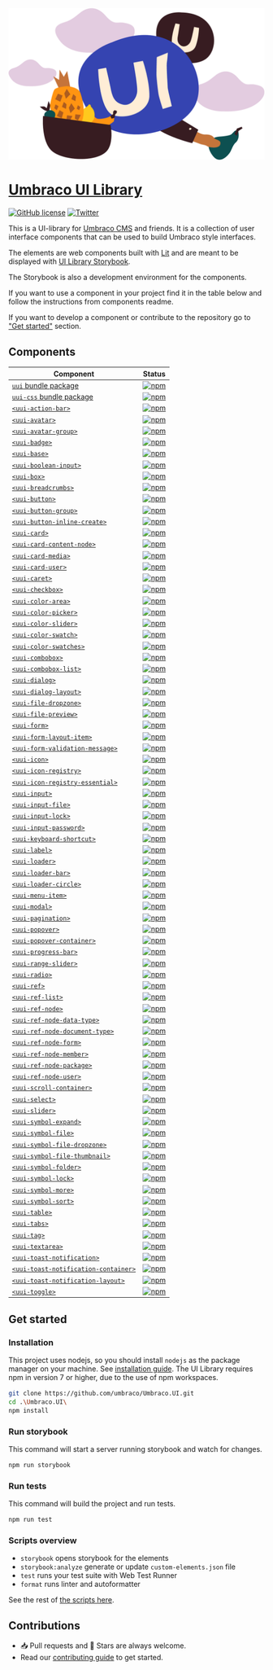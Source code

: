 ![UI Library](docs/images/UI.png)

# [Umbraco UI Library](https://uui.umbraco.com/)

[![GitHub license](https://img.shields.io/badge/license-MIT-blue.svg)](../LICENSE.md) [![Twitter](https://img.shields.io/twitter/follow/umbraco.svg?style=social&label=Follow)](https://twitter.com/intent/follow?screen_name=umbraco)

This is a UI-library for [Umbraco CMS](https://umbraco.com/) and friends. It is a collection of user interface components that can be used to build Umbraco style interfaces.

The elements are web components built with [Lit](https://lit.dev/) and are meant to be displayed with [UI Library Storybook](https://uui.umbraco.com/).

The Storybook is also a development environment for the components.

If you want to use a component in your project find it in the table below and follow the instructions from components readme.

If you want to develop a component or contribute to the repository go to ["Get started"](#get-started) section.

## Components

| Component                                                                         | Status                                                                                                                                                                              |
| --------------------------------------------------------------------------------- | ----------------------------------------------------------------------------------------------------------------------------------------------------------------------------------- |
| [`uui` bundle package](packages/uui)                                              | [![npm](https://img.shields.io/npm/v/@umbraco-ui/uui?logoColor=%231B264F)](https://www.npmjs.com/package/@umbraco-ui/uui)                                                           |
| [`uui-css` bundle package](packages/uui-css)                                      | [![npm](https://img.shields.io/npm/v/@umbraco-ui/uui-css?logoColor=%231B264F)](https://www.npmjs.com/package/@umbraco-ui/uui-css)                                                   |
| [`<uui-action-bar>`](packages/uui-action-bar)                                     | [![npm](https://img.shields.io/npm/v/@umbraco-ui/uui-action-bar?logoColor=%231B264F)](https://www.npmjs.com/package/@umbraco-ui/uui-action-bar)                                     |
| [`<uui-avatar>`](packages/uui-avatar)                                             | [![npm](https://img.shields.io/npm/v/@umbraco-ui/uui-avatar?logoColor=%231B264F)](https://www.npmjs.com/package/@umbraco-ui/uui-avatar)                                             |
| [`<uui-avatar-group>`](packages/uui-avatar-group)                                 | [![npm](https://img.shields.io/npm/v/@umbraco-ui/uui-avatar-group?logoColor=%231B264F)](https://www.npmjs.com/package/@umbraco-ui/uui-avatar-group)                                 |
| [`<uui-badge>`](packages/uui-badge)                                               | [![npm](https://img.shields.io/npm/v/@umbraco-ui/uui-badge?logoColor=%231B264F)](https://www.npmjs.com/package/@umbraco-ui/uui-badge)                                               |
| [`<uui-base>`](packages/uui-base)                                                 | [![npm](https://img.shields.io/npm/v/@umbraco-ui/uui-base?logoColor=%231B264F)](https://www.npmjs.com/package/@umbraco-ui/uui-base)                                                 |
| [`<uui-boolean-input>`](packages/uui-boolean-input)                               | [![npm](https://img.shields.io/npm/v/@umbraco-ui/uui-boolean-input?logoColor=%231B264F)](https://www.npmjs.com/package/@umbraco-ui/uui-boolean-input)                               |
| [`<uui-box>`](packages/uui-box)                                                   | [![npm](https://img.shields.io/npm/v/@umbraco-ui/uui-box?logoColor=%231B264F)](https://www.npmjs.com/package/@umbraco-ui/uui-box)                                                   |
| [`<uui-breadcrumbs>`](packages/uui-breadcrumbs)                                   | [![npm](https://img.shields.io/npm/v/@umbraco-ui/uui-breadcrumbs?logoColor=%231B264F)](https://www.npmjs.com/package/@umbraco-ui/uui-breadcrumbs)                                   |
| [`<uui-button>`](packages/uui-button)                                             | [![npm](https://img.shields.io/npm/v/@umbraco-ui/uui-button?logoColor=%231B264F)](https://www.npmjs.com/package/@umbraco-ui/uui-button)                                             |
| [`<uui-button-group>`](packages/uui-button-group)                                 | [![npm](https://img.shields.io/npm/v/@umbraco-ui/uui-button-group?logoColor=%231B264F)](https://www.npmjs.com/package/@umbraco-ui/uui-button-group)                                 |
| [`<uui-button-inline-create>`](packages/uui-button-inline-create)                 | [![npm](https://img.shields.io/npm/v/@umbraco-ui/uui-button-inline-create?logoColor=%231B264F)](https://www.npmjs.com/package/@umbraco-ui/uui-button-inline-create)                 |
| [`<uui-card>`](packages/uui-card)                                                 | [![npm](https://img.shields.io/npm/v/@umbraco-ui/uui-card?logoColor=%231B264F)](https://www.npmjs.com/package/@umbraco-ui/uui-card)                                                 |
| [`<uui-card-content-node>`](packages/uui-card-content-node)                       | [![npm](https://img.shields.io/npm/v/@umbraco-ui/uui-card-content-node?logoColor=%231B264F)](https://www.npmjs.com/package/@umbraco-ui/uui-card-content-node)                       |
| [`<uui-card-media>`](packages/uui-card-media)                                     | [![npm](https://img.shields.io/npm/v/@umbraco-ui/uui-card-media?logoColor=%231B264F)](https://www.npmjs.com/package/@umbraco-ui/uui-card-media)                                     |
| [`<uui-card-user>`](packages/uui-card-user)                                       | [![npm](https://img.shields.io/npm/v/@umbraco-ui/uui-card-user?logoColor=%231B264F)](https://www.npmjs.com/package/@umbraco-ui/uui-card-user)                                       |
| [`<uui-caret>`](packages/uui-caret)                                               | [![npm](https://img.shields.io/npm/v/@umbraco-ui/uui-caret?logoColor=%231B264F)](https://www.npmjs.com/package/@umbraco-ui/uui-caret)                                               |
| [`<uui-checkbox>`](packages/uui-checkbox)                                         | [![npm](https://img.shields.io/npm/v/@umbraco-ui/uui-checkbox?logoColor=%231B264F)](https://www.npmjs.com/package/@umbraco-ui/uui-checkbox)                                         |
| [`<uui-color-area>`](packages/uui-color-area)                                     | [![npm](https://img.shields.io/npm/v/@umbraco-ui/uui-color-area?logoColor=%231B264F)](https://www.npmjs.com/package/@umbraco-ui/uui-color-area)                                     |
| [`<uui-color-picker>`](packages/uui-color-picker)                                 | [![npm](https://img.shields.io/npm/v/@umbraco-ui/uui-color-picker?logoColor=%231B264F)](https://www.npmjs.com/package/@umbraco-ui/uui-color-picker)                                 |
| [`<uui-color-slider>`](packages/uui-color-slider)                                 | [![npm](https://img.shields.io/npm/v/@umbraco-ui/uui-color-slider?logoColor=%231B264F)](https://www.npmjs.com/package/@umbraco-ui/uui-color-slider)                                 |
| [`<uui-color-swatch>`](packages/uui-color-swatch)                                 | [![npm](https://img.shields.io/npm/v/@umbraco-ui/uui-color-swatch?logoColor=%231B264F)](https://www.npmjs.com/package/@umbraco-ui/uui-color-swatch)                                 |
| [`<uui-color-swatches>`](packages/uui-color-swatches)                             | [![npm](https://img.shields.io/npm/v/@umbraco-ui/uui-color-swatches?logoColor=%231B264F)](https://www.npmjs.com/package/@umbraco-ui/uui-color-swatches)                             |
| [`<uui-combobox>`](packages/uui-combobox)                                         | [![npm](https://img.shields.io/npm/v/@umbraco-ui/uui-combobox?logoColor=%231B264F)](https://www.npmjs.com/package/@umbraco-ui/uui-combobox)                                         |
| [`<uui-combobox-list>`](packages/uui-combobox-list)                               | [![npm](https://img.shields.io/npm/v/@umbraco-ui/uui-combobox-list?logoColor=%231B264F)](https://www.npmjs.com/package/@umbraco-ui/uui-combobox-list)                               |
| [`<uui-dialog>`](packages/uui-dialog)                                             | [![npm](https://img.shields.io/npm/v/@umbraco-ui/uui-dialog?logoColor=%231B264F)](https://www.npmjs.com/package/@umbraco-ui/uui-dialog)                                             |
| [`<uui-dialog-layout>`](packages/uui-dialog-layout)                               | [![npm](https://img.shields.io/npm/v/@umbraco-ui/uui-dialog-layout?logoColor=%231B264F)](https://www.npmjs.com/package/@umbraco-ui/uui-dialog-layout)                               |
| [`<uui-file-dropzone>`](packages/uui-file-dropzone)                               | [![npm](https://img.shields.io/npm/v/@umbraco-ui/uui-file-dropzone?logoColor=%231B264F)](https://www.npmjs.com/package/@umbraco-ui/uui-file-dropzone)                               |
| [`<uui-file-preview>`](packages/uui-file-preview)                                 | [![npm](https://img.shields.io/npm/v/@umbraco-ui/uui-file-preview?logoColor=%231B264F)](https://www.npmjs.com/package/@umbraco-ui/uui-file-preview)                                 |
| [`<uui-form>`](packages/uui-form)                                                 | [![npm](https://img.shields.io/npm/v/@umbraco-ui/uui-form?logoColor=%231B264F)](https://www.npmjs.com/package/@umbraco-ui/uui-form)                                                 |
| [`<uui-form-layout-item>`](packages/uui-form-layout-item)                         | [![npm](https://img.shields.io/npm/v/@umbraco-ui/uui-form-layout-item?logoColor=%231B264F)](https://www.npmjs.com/package/@umbraco-ui/uui-form-layout-item)                         |
| [`<uui-form-validation-message>`](packages/uui-form-validation-message)           | [![npm](https://img.shields.io/npm/v/@umbraco-ui/uui-form-validation-message?logoColor=%231B264F)](https://www.npmjs.com/package/@umbraco-ui/uui-form-validation-message)           |
| [`<uui-icon>`](packages/uui-icon)                                                 | [![npm](https://img.shields.io/npm/v/@umbraco-ui/uui-icon?logoColor=%231B264F)](https://www.npmjs.com/package/@umbraco-ui/uui-icon)                                                 |
| [`<uui-icon-registry>`](packages/uui-icon-registry)                               | [![npm](https://img.shields.io/npm/v/@umbraco-ui/uui-icon-registry?logoColor=%231B264F)](https://www.npmjs.com/package/@umbraco-ui/uui-icon-registry)                               |
| [`<uui-icon-registry-essential>`](packages/uui-icon-registry-essential)           | [![npm](https://img.shields.io/npm/v/@umbraco-ui/uui-icon-registry-essential?logoColor=%231B264F)](https://www.npmjs.com/package/@umbraco-ui/uui-icon-registry-essential)           |
| [`<uui-input>`](packages/uui-input)                                               | [![npm](https://img.shields.io/npm/v/@umbraco-ui/uui-input?logoColor=%231B264F)](https://www.npmjs.com/package/@umbraco-ui/uui-input)                                               |
| [`<uui-input-file>`](packages/uui-input-file)                                     | [![npm](https://img.shields.io/npm/v/@umbraco-ui/uui-input-file?logoColor=%231B264F)](https://www.npmjs.com/package/@umbraco-ui/uui-input-file)                                     |
| [`<uui-input-lock>`](packages/uui-input-lock)                                     | [![npm](https://img.shields.io/npm/v/@umbraco-ui/uui-input-lock?logoColor=%231B264F)](https://www.npmjs.com/package/@umbraco-ui/uui-input-lock)                                     |
| [`<uui-input-password>`](packages/uui-input-password)                             | [![npm](https://img.shields.io/npm/v/@umbraco-ui/uui-input-password?logoColor=%231B264F)](https://www.npmjs.com/package/@umbraco-ui/uui-input-password)                             |
| [`<uui-keyboard-shortcut>`](packages/uui-keyboard-shortcut)                       | [![npm](https://img.shields.io/npm/v/@umbraco-ui/uui-keyboard-shortcut?logoColor=%231B264F)](https://www.npmjs.com/package/@umbraco-ui/uui-keyboard-shortcut)                       |
| [`<uui-label>`](packages/uui-label)                                               | [![npm](https://img.shields.io/npm/v/@umbraco-ui/uui-label?logoColor=%231B264F)](https://www.npmjs.com/package/@umbraco-ui/uui-label)                                               |
| [`<uui-loader>`](packages/uui-loader)                                             | [![npm](https://img.shields.io/npm/v/@umbraco-ui/uui-loader?logoColor=%231B264F)](https://www.npmjs.com/package/@umbraco-ui/uui-loader)                                             |
| [`<uui-loader-bar>`](packages/uui-loader-bar)                                     | [![npm](https://img.shields.io/npm/v/@umbraco-ui/uui-loader-bar?logoColor=%231B264F)](https://www.npmjs.com/package/@umbraco-ui/uui-loader-bar)                                     |
| [`<uui-loader-circle>`](packages/uui-loader-circle)                               | [![npm](https://img.shields.io/npm/v/@umbraco-ui/uui-loader-circle?logoColor=%231B264F)](https://www.npmjs.com/package/@umbraco-ui/uui-loader-circle)                               |
| [`<uui-menu-item>`](packages/uui-menu-item)                                       | [![npm](https://img.shields.io/npm/v/@umbraco-ui/uui-menu-item?logoColor=%231B264F)](https://www.npmjs.com/package/@umbraco-ui/uui-menu-item)                                       |
| [`<uui-modal>`](packages/uui-modal)                                               | [![npm](https://img.shields.io/npm/v/@umbraco-ui/uui-modal?logoColor=%231B264F)](https://www.npmjs.com/package/@umbraco-ui/uui-modal)                                               |
| [`<uui-pagination>`](packages/uui-pagination)                                     | [![npm](https://img.shields.io/npm/v/@umbraco-ui/uui-pagination?logoColor=%231B264F)](https://www.npmjs.com/package/@umbraco-ui/uui-pagination)                                     |
| [`<uui-popover>`](packages/uui-popover)                                           | [![npm](https://img.shields.io/npm/v/@umbraco-ui/uui-popover?logoColor=%231B264F)](https://www.npmjs.com/package/@umbraco-ui/uui-popover)                                           |
| [`<uui-popover-container>`](packages/uui-popover-container)                       | [![npm](https://img.shields.io/npm/v/@umbraco-ui/uui-popover-container?logoColor=%231B264F)](https://www.npmjs.com/package/@umbraco-ui/uui-popover-container)                       |
| [`<uui-progress-bar>`](packages/uui-progress-bar)                                 | [![npm](https://img.shields.io/npm/v/@umbraco-ui/uui-progress-bar?logoColor=%231B264F)](https://www.npmjs.com/package/@umbraco-ui/uui-progress-bar)                                 |
| [`<uui-range-slider>`](packages/uui-range-slider)                                 | [![npm](https://img.shields.io/npm/v/@umbraco-ui/uui-range-slider?logoColor=%231B264F)](https://www.npmjs.com/package/@umbraco-ui/uui-range-slider)                                 |
| [`<uui-radio>`](packages/uui-radio)                                               | [![npm](https://img.shields.io/npm/v/@umbraco-ui/uui-radio?logoColor=%231B264F)](https://www.npmjs.com/package/@umbraco-ui/uui-radio)                                               |
| [`<uui-ref>`](packages/uui-ref)                                                   | [![npm](https://img.shields.io/npm/v/@umbraco-ui/uui-ref?logoColor=%231B264F)](https://www.npmjs.com/package/@umbraco-ui/uui-ref)                                                   |
| [`<uui-ref-list>`](packages/uui-ref-list)                                         | [![npm](https://img.shields.io/npm/v/@umbraco-ui/uui-ref-list?logoColor=%231B264F)](https://www.npmjs.com/package/@umbraco-ui/uui-ref-list)                                         |
| [`<uui-ref-node>`](packages/uui-ref-node)                                         | [![npm](https://img.shields.io/npm/v/@umbraco-ui/uui-ref-node?logoColor=%231B264F)](https://www.npmjs.com/package/@umbraco-ui/uui-ref-node)                                         |
| [`<uui-ref-node-data-type>`](packages/uui-ref-node-data-type)                     | [![npm](https://img.shields.io/npm/v/@umbraco-ui/uui-ref-node-data-type?logoColor=%231B264F)](https://www.npmjs.com/package/@umbraco-ui/uui-ref-node-data-type)                     |
| [`<uui-ref-node-document-type>`](packages/uui-ref-node-document-type)             | [![npm](https://img.shields.io/npm/v/@umbraco-ui/uui-ref-node-document-type?logoColor=%231B264F)](https://www.npmjs.com/package/@umbraco-ui/uui-ref-node-document-type)             |
| [`<uui-ref-node-form>`](packages/uui-ref-node-form)                               | [![npm](https://img.shields.io/npm/v/@umbraco-ui/uui-ref-node-form?logoColor=%231B264F)](https://www.npmjs.com/package/@umbraco-ui/uui-ref-node-form)                               |
| [`<uui-ref-node-member>`](packages/uui-ref-node-member)                           | [![npm](https://img.shields.io/npm/v/@umbraco-ui/uui-ref-node-member?logoColor=%231B264F)](https://www.npmjs.com/package/@umbraco-ui/uui-ref-node-member)                           |
| [`<uui-ref-node-package>`](packages/uui-ref-node-package)                         | [![npm](https://img.shields.io/npm/v/@umbraco-ui/uui-ref-node-package?logoColor=%231B264F)](https://www.npmjs.com/package/@umbraco-ui/uui-ref-node-package)                         |
| [`<uui-ref-node-user>`](packages/uui-ref-node-user)                               | [![npm](https://img.shields.io/npm/v/@umbraco-ui/uui-ref-node-user?logoColor=%231B264F)](https://www.npmjs.com/package/@umbraco-ui/uui-ref-node-user)                               |
| [`<uui-scroll-container>`](packages/uui-scroll-container)                         | [![npm](https://img.shields.io/npm/v/@umbraco-ui/uui-scroll-container?logoColor=%231B264F)](https://www.npmjs.com/package/@umbraco-ui/uui-scroll-container)                         |
| [`<uui-select>`](packages/uui-select)                                             | [![npm](https://img.shields.io/npm/v/@umbraco-ui/uui-select?logoColor=%231B264F)](https://www.npmjs.com/package/@umbraco-ui/uui-select)                                             |
| [`<uui-slider>`](packages/uui-slider)                                             | [![npm](https://img.shields.io/npm/v/@umbraco-ui/uui-slider?logoColor=%231B264F)](https://www.npmjs.com/package/@umbraco-ui/uui-slider)                                             |
| [`<uui-symbol-expand>`](packages/uui-symbol-expand)                               | [![npm](https://img.shields.io/npm/v/@umbraco-ui/uui-symbol-expand?logoColor=%231B264F)](https://www.npmjs.com/package/@umbraco-ui/uui-symbol-expand)                               |
| [`<uui-symbol-file>`](packages/uui-symbol-file)                                   | [![npm](https://img.shields.io/npm/v/@umbraco-ui/uui-symbol-file?logoColor=%231B264F)](https://www.npmjs.com/package/@umbraco-ui/uui-symbol-file)                                   |
| [`<uui-symbol-file-dropzone>`](packages/uui-symbol-file-dropzone)                 | [![npm](https://img.shields.io/npm/v/@umbraco-ui/uui-symbol-file-dropzone?logoColor=%231B264F)](https://www.npmjs.com/package/@umbraco-ui/uui-symbol-file-dropzone)                 |
| [`<uui-symbol-file-thumbnail>`](packages/uui-symbol-file-thumbnail)               | [![npm](https://img.shields.io/npm/v/@umbraco-ui/uui-symbol-file-thumbnail?logoColor=%231B264F)](https://www.npmjs.com/package/@umbraco-ui/uui-symbol-file-thumbnail)               |
| [`<uui-symbol-folder>`](packages/uui-symbol-folder)                               | [![npm](https://img.shields.io/npm/v/@umbraco-ui/uui-symbol-folder?logoColor=%231B264F)](https://www.npmjs.com/package/@umbraco-ui/uui-symbol-folder)                               |
| [`<uui-symbol-lock>`](packages/uui-symbol-lock)                                   | [![npm](https://img.shields.io/npm/v/@umbraco-ui/uui-symbol-lock?logoColor=%231B264F)](https://www.npmjs.com/package/@umbraco-ui/uui-symbol-lock)                                   |
| [`<uui-symbol-more>`](packages/uui-symbol-more)                                   | [![npm](https://img.shields.io/npm/v/@umbraco-ui/uui-symbol-more?logoColor=%231B264F)](https://www.npmjs.com/package/@umbraco-ui/uui-symbol-more)                                   |
| [`<uui-symbol-sort>`](packages/uui-symbol-sort)                                   | [![npm](https://img.shields.io/npm/v/@umbraco-ui/uui-symbol-sort?logoColor=%231B264F)](https://www.npmjs.com/package/@umbraco-ui/uui-symbol-sort)                                   |
| [`<uui-table>`](packages/uui-table)                                               | [![npm](https://img.shields.io/npm/v/@umbraco-ui/uui-table?logoColor=%231B264F)](https://www.npmjs.com/package/@umbraco-ui/uui-table)                                               |
| [`<uui-tabs>`](packages/uui-tabs)                                                 | [![npm](https://img.shields.io/npm/v/@umbraco-ui/uui-tabs?logoColor=%231B264F)](https://www.npmjs.com/package/@umbraco-ui/uui-tabs)                                                 |
| [`<uui-tag>`](packages/uui-tag)                                                   | [![npm](https://img.shields.io/npm/v/@umbraco-ui/uui-tag?logoColor=%231B264F)](https://www.npmjs.com/package/@umbraco-ui/uui-tag)                                                   |
| [`<uui-textarea>`](packages/uui-textarea)                                         | [![npm](https://img.shields.io/npm/v/@umbraco-ui/uui-textarea?logoColor=%231B264F)](https://www.npmjs.com/package/@umbraco-ui/uui-textarea)                                         |
| [`<uui-toast-notification>`](packages/uui-toast-notification)                     | [![npm](https://img.shields.io/npm/v/@umbraco-ui/uui-toast-notification?logoColor=%231B264F)](https://www.npmjs.com/package/@umbraco-ui/uui-toast-notification)                     |
| [`<uui-toast-notification-container>`](packages/uui-toast-notification-container) | [![npm](https://img.shields.io/npm/v/@umbraco-ui/uui-toast-notification-container?logoColor=%231B264F)](https://www.npmjs.com/package/@umbraco-ui/uui-toast-notification-container) |
| [`<uui-toast-notification-layout>`](packages/uui-toast-notification-layout)       | [![npm](https://img.shields.io/npm/v/@umbraco-ui/uui-toast-notification-layout?logoColor=%231B264F)](https://www.npmjs.com/package/@umbraco-ui/uui-toast-notification-layout)       |
| [`<uui-toggle>`](packages/uui-toggle)                                             | [![npm](https://img.shields.io/npm/v/@umbraco-ui/uui-toggle?logoColor=%231B264F)](https://www.npmjs.com/package/@umbraco-ui/uui-toggle)                                             |

## Get started

### Installation

This project uses nodejs, so you should install `nodejs` as the package manager on your machine. See [installation guide](https://nodejs.org/en/). The UI Library requires npm in version 7 or higher, due to the use of npm workspaces.

```sh
git clone https://github.com/umbraco/Umbraco.UI.git
cd .\Umbraco.UI\
npm install
```

### Run storybook

This command will start a server running storybook and watch for changes.

```sh
npm run storybook
```

### Run tests

This command will build the project and run tests.

```sh
npm run test
```

### Scripts overview

- `storybook` opens storybook for the elements
- `storybook:analyze` generate or update `custom-elements.json` file
- `test` runs your test suite with Web Test Runner
- `format` runs linter and autoformatter

See the rest of [the scripts here](docs/SCRIPTS.md).

## Contributions

- 📥 Pull requests and 🌟 Stars are always welcome.
- Read our [contributing guide](docs/CONTRIBUTING.md) to get started.
